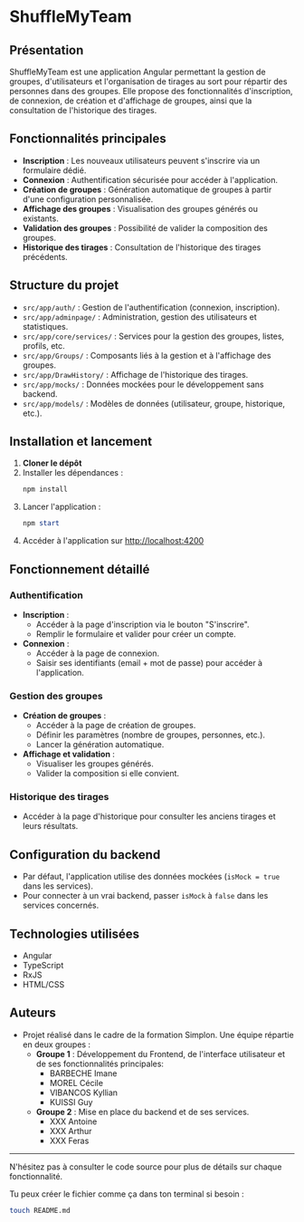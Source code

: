 # ShuffleMyTeam

## Présentation

ShuffleMyTeam est une application Angular permettant la gestion de groupes, d'utilisateurs et l'organisation de tirages au sort pour répartir des personnes dans des groupes. Elle propose des fonctionnalités d'inscription, de connexion, de création et d'affichage de groupes, ainsi que la consultation de l'historique des tirages.

## Fonctionnalités principales

- **Inscription** : Les nouveaux utilisateurs peuvent s'inscrire via un formulaire dédié.
- **Connexion** : Authentification sécurisée pour accéder à l'application.
- **Création de groupes** : Génération automatique de groupes à partir d'une configuration personnalisée.
- **Affichage des groupes** : Visualisation des groupes générés ou existants.
- **Validation des groupes** : Possibilité de valider la composition des groupes.
- **Historique des tirages** : Consultation de l'historique des tirages précédents.

## Structure du projet

- `src/app/auth/` : Gestion de l'authentification (connexion, inscription).
- `src/app/adminpage/` : Administration, gestion des utilisateurs et statistiques.
- `src/app/core/services/` : Services pour la gestion des groupes, listes, profils, etc.
- `src/app/Groups/` : Composants liés à la gestion et à l'affichage des groupes.
- `src/app/DrawHistory/` : Affichage de l'historique des tirages.
- `src/app/mocks/` : Données mockées pour le développement sans backend.
- `src/app/models/` : Modèles de données (utilisateur, groupe, historique, etc.).

## Installation et lancement

1. **Cloner le dépôt**
2. Installer les dépendances :
   ```powershell
   npm install
   ```
3. Lancer l'application :
   ```powershell
   npm start
   ```
4. Accéder à l'application sur [http://localhost:4200](http://localhost:4200)

## Fonctionnement détaillé

### Authentification

- **Inscription** :
  - Accéder à la page d'inscription via le bouton "S'inscrire".
  - Remplir le formulaire et valider pour créer un compte.
- **Connexion** :
  - Accéder à la page de connexion.
  - Saisir ses identifiants (email + mot de passe) pour accéder à l'application.

### Gestion des groupes

- **Création de groupes** :
  - Accéder à la page de création de groupes.
  - Définir les paramètres (nombre de groupes, personnes, etc.).
  - Lancer la génération automatique.
- **Affichage et validation** :
  - Visualiser les groupes générés.
  - Valider la composition si elle convient.

### Historique des tirages

- Accéder à la page d'historique pour consulter les anciens tirages et leurs résultats.

## Configuration du backend

- Par défaut, l'application utilise des données mockées (`isMock = true` dans les services).
- Pour connecter à un vrai backend, passer `isMock` à `false` dans les services concernés.

## Technologies utilisées

- Angular
- TypeScript
- RxJS
- HTML/CSS

## Auteurs

- Projet réalisé dans le cadre de la formation Simplon.
  Une équipe répartie en deux groupes :
  - **Groupe 1** : Développement du Frontend, de l'interface utilisateur et de ses fonctionnalités principales:
    - BARBECHE Imane
    - MOREL Cécile
    - VIBANCOS Kyllian
    - KUISSI Guy
  - **Groupe 2** : Mise en place du backend et de ses services.
    - XXX Antoine
    - XXX Arthur
    - XXX Feras

---

N'hésitez pas à consulter le code source pour plus de détails sur chaque fonctionnalité.


Tu peux créer le fichier comme ça dans ton terminal si besoin :

```bash
touch README.md
